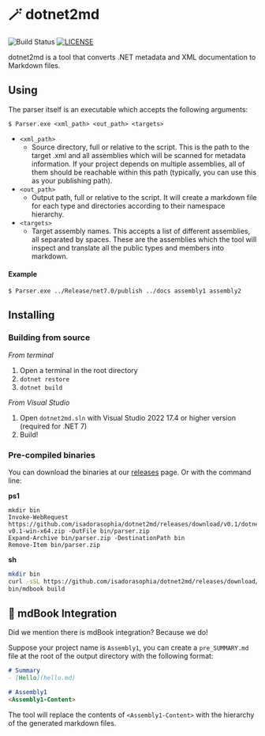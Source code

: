 # 🪄 dotnet2md

![Build Status](https://github.com/isadorasophia/dotnet2md/actions/workflows/ci.yaml/badge.svg)
[![LICENSE](https://img.shields.io/github/license/isadorasophia/dotnet2md.svg)](LICENSE)

dotnet2md is a tool that converts .NET metadata and XML documentation to Markdown files.

## Using
The parser itself is an executable which accepts the following arguments:

```shell
$ Parser.exe <xml_path> <out_path> <targets>
```

- `<xml_path>`
  - Source directory, full or relative to the script. This is the path to the target .xml and all assemblies which will be scanned for metadata information. If your project depends on multiple assemblies, all of them should be reachable within this path (typically, you can use this as your publishing path).
- `<out_path>` 
  - Output path, full or relative to the script. It will create a markdown file for each type and directories according to their namespace hierarchy.
- `<targets>` 
  - Target assembly names. This accepts a list of different assemblies, all separated by spaces. These are the assemblies which the tool will inspect and translate all the public types and members into markdown.
  
#### Example
```shell
$ Parser.exe ../Release/net7.0/publish ../docs assembly1 assembly2
```

## Installing
### Building from source
_From terminal_
1. Open a terminal in the root directory
2. `dotnet restore`
3. `dotnet build`

_From Visual Studio_
1. Open `dotnet2md.sln` with Visual Studio 2022 17.4 or higher version (required for .NET 7)
2. Build!

### Pre-compiled binaries
You can download the binaries at our [releases](https://github.com/isadorasophia/dotnet2md/releases/) page. Or with the command line:

**ps1**
```shell
mkdir bin
Invoke-WebRequest https://github.com/isadorasophia/dotnet2md/releases/download/v0.1/dotnet2md-v0.1-win-x64.zip -OutFile bin/parser.zip
Expand-Archive bin/parser.zip -DestinationPath bin
Remove-Item bin/parser.zip
```

**sh**
```bash
mkdir bin
curl -sSL https://github.com/isadorasophia/dotnet2md/releases/download/v0.1/dotnet2md-v0.1-linux-x64.tar.gz | tar -xz --directory=bin
bin/mdbook build
```

## 📖 mdBook Integration
Did we mention there is mdBook integration? Because we do! 

Suppose your project name is `Assembly1`, you can create a `pre_SUMMARY.md` file at the root of the output directory with the following format:

```markdown
# Summary
- [Hello](hello.md)

# Assembly1
<Assembly1-Content>
```

The tool will replace the contents of `<Assembly1-Content>` with the hierarchy of the generated markdown files.
